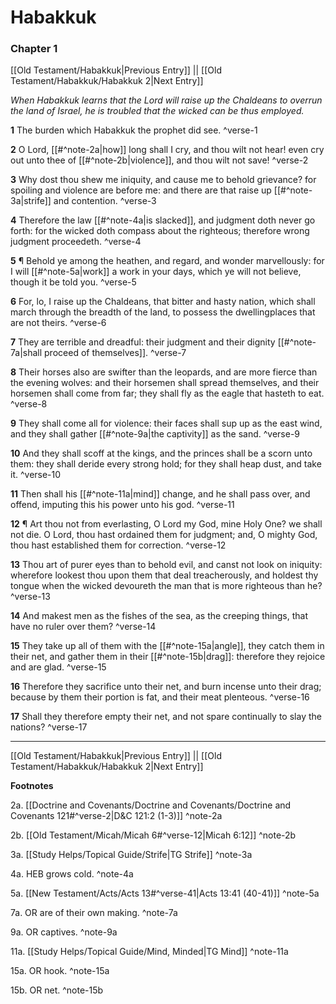 # Habakkuk

### Chapter 1

[[Old Testament/Habakkuk|Previous Entry]]  ||  [[Old Testament/Habakkuk/Habakkuk 2|Next Entry]]

*When Habakkuk learns that the Lord will raise up the Chaldeans to overrun the land of Israel, he is troubled that the wicked can be thus employed.*

**1**  The burden which Habakkuk the prophet did see. ^verse-1

**2**  O Lord, [[#^note-2a|how]] long shall I cry, and thou wilt not hear! even cry out unto thee of [[#^note-2b|violence]], and thou wilt not save! ^verse-2

**3**  Why dost thou shew me iniquity, and cause me to behold grievance? for spoiling and violence are before me: and there are that raise up [[#^note-3a|strife]] and contention. ^verse-3

**4**  Therefore the law [[#^note-4a|is slacked]], and judgment doth never go forth: for the wicked doth compass about the righteous; therefore wrong judgment proceedeth. ^verse-4

**5**  ¶ Behold ye among the heathen, and regard, and wonder marvellously: for I will [[#^note-5a|work]] a work in your days, which ye will not believe, though it be told you. ^verse-5

**6**  For, lo, I raise up the Chaldeans, that bitter and hasty nation, which shall march through the breadth of the land, to possess the dwellingplaces that are not theirs. ^verse-6

**7**  They are terrible and dreadful: their judgment and their dignity [[#^note-7a|shall proceed of themselves]]. ^verse-7

**8**  Their horses also are swifter than the leopards, and are more fierce than the evening wolves: and their horsemen shall spread themselves, and their horsemen shall come from far; they shall fly as the eagle that hasteth to eat. ^verse-8

**9**  They shall come all for violence: their faces shall sup up as the east wind, and they shall gather [[#^note-9a|the captivity]] as the sand. ^verse-9

**10**  And they shall scoff at the kings, and the princes shall be a scorn unto them: they shall deride every strong hold; for they shall heap dust, and take it. ^verse-10

**11**  Then shall his [[#^note-11a|mind]] change, and he shall pass over, and offend, imputing this his power unto his god. ^verse-11

**12**  ¶ Art thou not from everlasting, O Lord my God, mine Holy One? we shall not die. O Lord, thou hast ordained them for judgment; and, O mighty God, thou hast established them for correction. ^verse-12

**13**  Thou art of purer eyes than to behold evil, and canst not look on iniquity: wherefore lookest thou upon them that deal treacherously, and holdest thy tongue when the wicked devoureth the man that is more righteous than he? ^verse-13

**14**  And makest men as the fishes of the sea, as the creeping things, that have no ruler over them? ^verse-14

**15**  They take up all of them with the [[#^note-15a|angle]], they catch them in their net, and gather them in their [[#^note-15b|drag]]: therefore they rejoice and are glad. ^verse-15

**16**  Therefore they sacrifice unto their net, and burn incense unto their drag; because by them their portion is fat, and their meat plenteous. ^verse-16

**17**  Shall they therefore empty their net, and not spare continually to slay the nations? ^verse-17


---
[[Old Testament/Habakkuk|Previous Entry]]  ||  [[Old Testament/Habakkuk/Habakkuk 2|Next Entry]]


**Footnotes**


2a. [[Doctrine and Covenants/Doctrine and Covenants/Doctrine and Covenants 121#^verse-2|D&C 121:2 (1-3)]] ^note-2a

2b. [[Old Testament/Micah/Micah 6#^verse-12|Micah 6:12]] ^note-2b

3a. [[Study Helps/Topical Guide/Strife|TG Strife]] ^note-3a

4a. HEB grows cold. ^note-4a

5a. [[New Testament/Acts/Acts 13#^verse-41|Acts 13:41 (40-41)]] ^note-5a

7a. OR are of their own making. ^note-7a

9a. OR captives. ^note-9a

11a. [[Study Helps/Topical Guide/Mind, Minded|TG Mind]] ^note-11a

15a. OR hook. ^note-15a

15b. OR net. ^note-15b